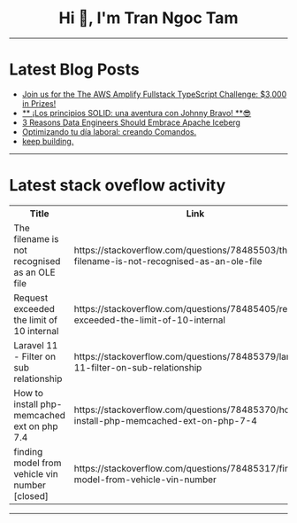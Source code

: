 <h1 align="center">Hi 👋, I'm Tran Ngoc Tam</h1>

---

# Latest Blog Posts 
<!-- BLOG-POST-LIST:START -->
- [Join us for the The AWS Amplify Fullstack TypeScript Challenge: $3,000 in Prizes!](https://dev.to/devteam/join-us-for-the-the-aws-amplify-fullstack-typescript-challenge-3000-in-prizes-ghm)
- [** ¡Los principios SOLID: una aventura con Johnny Bravo! **😎](https://dev.to/orlidev/-los-principios-solid-una-aventura-con-johnny-bravo--30mk)
- [3 Reasons Data Engineers Should Embrace Apache Iceberg](https://dev.to/alexmercedcoder/3-reasons-data-engineers-should-embrace-apache-iceberg-39pe)
- [Optimizando tu día laboral: creando Comandos.](https://dev.to/selene_l21/optimizando-tu-dia-laboral-creando-comandos-2jaa)
- [keep building.](https://dev.to/seck_mohameth/keep-building-13a8)
<!-- BLOG-POST-LIST:END -->

---

# Latest stack oveflow activity
<table>
  <tr><th>Title</th><th>Link</th></tr>
  <!-- STACKOVERFLOW:START --><tr><td>The filename is not recognised as an OLE file</td><td>https://stackoverflow.com/questions/78485503/the-filename-is-not-recognised-as-an-ole-file</td></tr><tr><td>Request exceeded the limit of 10 internal</td><td>https://stackoverflow.com/questions/78485405/request-exceeded-the-limit-of-10-internal</td></tr><tr><td>Laravel 11 - Filter on sub relationship</td><td>https://stackoverflow.com/questions/78485379/laravel-11-filter-on-sub-relationship</td></tr><tr><td>How to install php-memcached ext on php 7.4</td><td>https://stackoverflow.com/questions/78485370/how-to-install-php-memcached-ext-on-php-7-4</td></tr><tr><td>finding model from vehicle vin number [closed]</td><td>https://stackoverflow.com/questions/78485317/finding-model-from-vehicle-vin-number</td></tr><!-- STACKOVERFLOW:END -->
</table>

---


